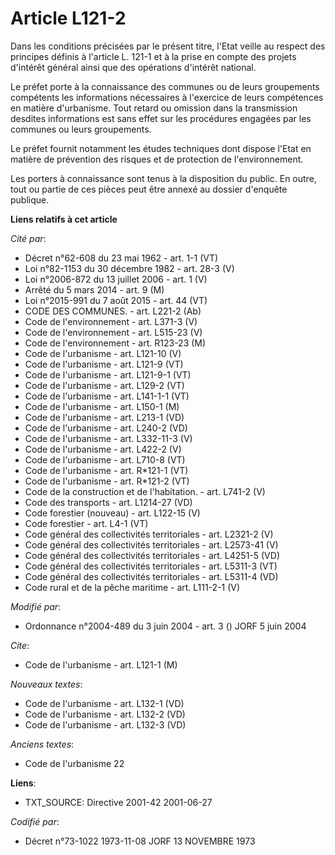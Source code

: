 # Article L121-2

Dans les conditions précisées par le présent titre, l'Etat veille au respect des principes définis à l'article L. 121-1 et à
la prise en compte des projets d'intérêt général ainsi que des opérations d'intérêt national.

Le préfet porte à la connaissance des communes ou de leurs groupements compétents les informations nécessaires à l'exercice
de leurs compétences en matière d'urbanisme. Tout retard ou omission dans la transmission desdites informations est sans
effet sur les procédures engagées par les communes ou leurs groupements.

Le préfet fournit notamment les études techniques dont dispose l'Etat en matière de prévention des risques et de protection
de l'environnement.

Les porters à connaissance sont tenus à la disposition du public. En outre, tout ou partie de ces pièces peut être annexé au
dossier d'enquête publique.

**Liens relatifs à cet article**

_Cité par_:

  - Décret n°62-608 du 23 mai 1962 - art. 1-1 (VT)
  - Loi n°82-1153 du 30 décembre 1982 - art. 28-3 (V)
  - Loi n°2006-872 du 13 juillet 2006 - art. 1 (V)
  - Arrêté du 5 mars 2014 - art. 9 (M)
  - Loi n°2015-991 du 7 août 2015 - art. 44 (VT)
  - CODE DES COMMUNES. - art. L221-2 (Ab)
  - Code de l'environnement - art. L371-3 (V)
  - Code de l'environnement - art. L515-23 (V)
  - Code de l'environnement - art. R123-23 (M)
  - Code de l'urbanisme - art. L121-10 (V)
  - Code de l'urbanisme - art. L121-9 (VT)
  - Code de l'urbanisme - art. L121-9-1 (VT)
  - Code de l'urbanisme - art. L129-2 (VT)
  - Code de l'urbanisme - art. L141-1-1 (VT)
  - Code de l'urbanisme - art. L150-1 (M)
  - Code de l'urbanisme - art. L213-1 (VD)
  - Code de l'urbanisme - art. L240-2 (VD)
  - Code de l'urbanisme - art. L332-11-3 (V)
  - Code de l'urbanisme - art. L422-2 (V)
  - Code de l'urbanisme - art. L710-8 (VT)
  - Code de l'urbanisme - art. R*121-1 (VT)
  - Code de l'urbanisme - art. R*121-2 (VT)
  - Code de la construction et de l'habitation. - art. L741-2 (V)
  - Code des transports - art. L1214-27 (VD)
  - Code forestier (nouveau) - art. L122-15 (V)
  - Code forestier - art. L4-1 (VT)
  - Code général des collectivités territoriales - art. L2321-2 (V)
  - Code général des collectivités territoriales - art. L2573-41 (V)
  - Code général des collectivités territoriales - art. L4251-5 (VD)
  - Code général des collectivités territoriales - art. L5311-3 (VT)
  - Code général des collectivités territoriales - art. L5311-4 (VD)
  - Code rural et de la pêche maritime - art. L111-2-1 (V)

_Modifié par_:

  - Ordonnance n°2004-489 du 3 juin 2004 - art. 3 () JORF 5 juin 2004

_Cite_:

  - Code de l'urbanisme - art. L121-1 (M)

_Nouveaux textes_:

  - Code de l'urbanisme - art. L132-1 (VD)
  - Code de l'urbanisme - art. L132-2 (VD)
  - Code de l'urbanisme - art. L132-3 (VD)

_Anciens textes_:

  - Code de l'urbanisme 22

**Liens**:

  - TXT_SOURCE: Directive 2001-42 2001-06-27

_Codifié par_:

  - Décret n°73-1022 1973-11-08 JORF 13 NOVEMBRE 1973
